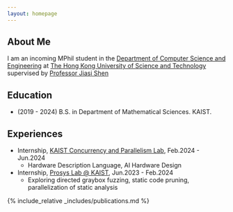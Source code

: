 ```yaml
---
layout: homepage
---
```


## About Me

I am an incoming MPhil student in the [Department of Computer Science and Engineering](https://cse.hkust.edu.hk/)
at [The Hong Kong University of Science and Technology](https://hkust.edu.hk/)
supervised by [Professor Jiasi Shen](https://shenjiasi.com/)

## Education

- (2019 - 2024) B.S. in Department of Mathematical Sciences. KAIST.

## Experiences

- Internship, [KAIST Concurrency and Parallelism Lab](https://cp.kaist.ac.kr/), Feb.2024 - Jun.2024
    - Hardware Description Language, AI Hardware Design
- Internship, [Prosys Lab @ KAIST](https://prosys.kaist.ac.kr/), Jun.2023 - Feb.2024
    - Exploring directed graybox fuzzing, static code pruning, parallelization of static analysis

{% include_relative _includes/publications.md %}
